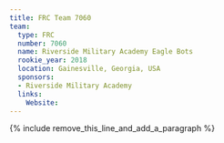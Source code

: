 ```yaml
---
title: FRC Team 7060
team:
  type: FRC
  number: 7060
  name: Riverside Military Academy Eagle Bots
  rookie_year: 2018
  location: Gainesville, Georgia, USA
  sponsors:
  - Riverside Military Academy
  links:
    Website:
---
```


{% include remove_this_line_and_add_a_paragraph %}